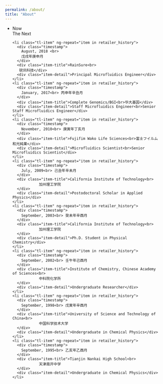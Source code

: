 ```yaml
---
permalink: /about/
title: "About"
---
```

<link href='//fonts.googleapis.com/css?family=Roboto:200,400,600' rel='stylesheet' type='text/css'>
<link href='/assets/css/style.css' rel='stylesheet' type='text/css'>
<div class="history-tl-container">
  <ul class="tl">
    <li class="tl-item" ng-repeat="item in retailer_history">
      <div class="timestamp">
        Now <br>
      </div>
      <div class="item-title">The Next<br>
      </div>
      <div class="item-detail"></div>
    </li>

    <li class="tl-item" ng-repeat="item in retailer_history">
      <div class="timestamp">
        August, 2018 <br>
        戊戌年庚申月
      </div>
      <div class="item-title">RainSure<br>
       锐讯科技</div>
      <div class="item-detail">Principal Microfluidics Engineer</div>
    </li>
    <li class="tl-item" ng-repeat="item in retailer_history">
      <div class="timestamp">
        January, 2017<br> 丙申年辛丑月 
      </div>
      <div class="item-title">Complete Genomics/BGI<br>华大基因</div>
      <div class="item-detail">Staff Microfluidics Engineer<br>Senior Staff Microfluidics Engineer</div>
    </li>
    <li class="tl-item" ng-repeat="item in retailer_history">
      <div class="timestamp">
        November, 2010<br> 庚寅年丁亥月
      </div>
      <div class="item-title">Fujifim Wako Life Sciences<br>富士フイルム和光純薬</div>
      <div class="item-detail">Microfluidics Scientist<br>Senior Microfluidics Scientist</div>
    </li>
    <li class="tl-item" ng-repeat="item in retailer_history">
      <div class="timestamp">
        July, 2009<br> 己丑年辛未月
      </div>
      <div class="item-title">California Institute of Technology<br>
                加州理工学院
      </div>
      <div class="item-detail">Postodoctoral Scholar in Applied Physics</div>
    </li>
    <li class="tl-item" ng-repeat="item in retailer_history">
      <div class="timestamp">
        September, 2003<br> 癸未年辛酉月
      </div>
      <div class="item-title">California Institute of Technology<br>
                加州理工学院
      </div>
      <div class="item-detail">Ph.D. Student in Physical Chemistry</div>
    </li>
    <li class="tl-item" ng-repeat="item in retailer_history">
      <div class="timestamp">
        September, 2002<br> 壬午年己酉月
      </div>
      <div class="item-title">Institute of Chemistry, Chinese Academy of Sciences<br>
                中科院化学所
      </div>
      <div class="item-detail">Undergraduate Researcher</div>
    </li>
    <li class="tl-item" ng-repeat="item in retailer_history">
      <div class="timestamp">
        September, 1998<br> 戊寅年辛酉月
      </div>
      <div class="item-title">University of Science and Technology of China<br>
                中国科学技术大学
      </div>
      <div class="item-detail">Undergraduate in Chemical Physics</div>
    </li>
    <li class="tl-item" ng-repeat="item in retailer_history">
      <div class="timestamp">
        September, 1995<br> 乙亥年乙酉月
      </div>
      <div class="item-title">Tianjin Nankai High School<br>
                天津南开中学
      </div>
      <div class="item-detail">Undergraduate in Chemical Physics</div>
    </li>
 
  </ul>

</div>


